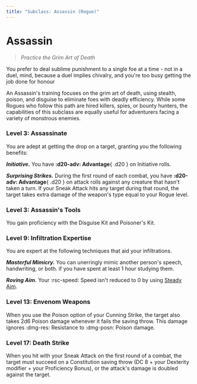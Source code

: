 ```yaml
---
title: "Subclass: Assassin (Rogue)"
---
```


<p style="display:none">
Practice the Grim Art of Death.
</p>

# Assassin

> *Practice the Grim Art of Death*

You prefer to deal sublime punishment to a single foe at a time - not in a duel, mind, because a duel implies chivalry, and you're too busy getting the job done for honour

An Assassin's training focuses on the grim art of death, using stealth, poison, and disguise to eliminate foes with deadly efficiency. While some Rogues who follow this path are hired killers, spies, or bounty hunters, the capabilities of this subclass are equally useful for adventurers facing a variety of monstrous enemies.

### Level 3: Assassinate

You are adept at getting the drop on a target, granting you the following benefits:

***Initiative.*** You have **:d20-adv: Advantage**{ .d20 } on Initiative rolls.

***Surprising Strikes.*** During the first round of each combat, you have **:d20-adv: Advantage**{ .d20 } on attack rolls against any creature that hasn't taken a turn. If your Sneak Attack hits any target during that round, the target takes extra damage of the weapon's type equal to your Rogue level.

### Level 3: Assassin's Tools

You gain proficiency with the Disguise Kit and Poisoner's Kit.
 
### Level 9: Infiltration Expertise

You are expert at the following techniques that aid your infiltrations.

***Masterful Mimicry.*** You can unerringly mimic another person's speech, handwriting, or both. if you have spent at least 1 hour studying them.

***Roving Aim.*** Your :rsc-speed: Speed isn't reduced to 0 by using [Steady Aim](index.md#level-3-steady-aim).

### Level 13: Envenom Weapons

When you use the Poison option of your Cunning Strike, the target also takes 2d6 Poison damage whenever it fails the saving throw. This damage ignores :dmg-res: Resistance to :dmg-posn: Poison damage.

### Level 17: Death Strike

When you hit with your Sneak Attack on the first round of a combat, the target must succeed on a Constitution saving throw (DC 8 + your Dexterity modifier + your Proficiency Bonus), or the attack's damage is doubled against the target.
